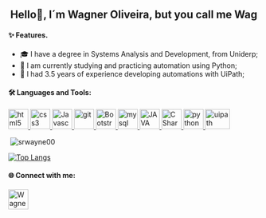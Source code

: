 <h2 align="center">Hello👋, I´m Wagner Oliveira, but you call me Wag</h2>

<h4 align="left">✨ Features.</h4>

- 🎓  I have a degree in Systems Analysis and Development, from Uniderp;
- 🔭 I am currently studying and practicing automation using Python;
- 🤝 I had 3.5 years of experience developing automations with UiPath;

<h4 align="left">🛠️ Languages and Tools:</h4>
<p align="left"> 
  <!--HTML5--><a href="https://www.w3.org/html/" target="_blank"> <img src="https://upload.wikimedia.org/wikipedia/commons/thumb/6/61/HTML5_logo_and_wordmark.svg/200px-HTML5_logo_and_wordmark.svg.png" alt="html5" width="40" height="40"/> </a> 
  
  <!--CSS3--><a href="https://www.w3schools.com/css/" target="_blank"> <img src="https://upload.wikimedia.org/wikipedia/commons/thumb/d/d5/CSS3_logo_and_wordmark.svg/1200px-CSS3_logo_and_wordmark.svg.png" alt="css3" width="40" height="40"/> </a> 
  
  <!--Javascript--><a href="https://www.w3schools.com/js/" target="_blank"> <img src="https://img.icons8.com/color/48/000000/javascript.png" alt="Javascript" width="40" height="40"/> </a>  

  <!--Git--><a href="https://git-scm.com/" target="_blank"> <img src="https://www.vectorlogo.zone/logos/git-scm/git-scm-icon.svg" alt="git" width="40" height="40"/> </a> 
  
  <!--Bootstrap--><a href="https://getbootstrap.com/" target="_blank"> <img src="https://upload.wikimedia.org/wikipedia/commons/thumb/b/b2/Bootstrap_logo.svg/220px-Bootstrap_logo.svg.png" alt="Bootstrap" width="40" height="40"/> </a> 
   
  <!--MySql--><a href="https://www.mysql.com/" target="_blank"> <img src="https://www.logo.wine/a/logo/MySQL/MySQL-Logo.wine.svg" alt="mysql" width="40" height="40"/> </a>
  
  
  <!--JAVA--><a href="https://www.java.com/en/" target="_blank"> <img src="https://www.orafaq.com/wiki/images/thumb/2/21/Java_logo.jpg/300px-Java_logo.jpg" alt="JAVA" width="40" height="40"/> </a>           
  
  
  <!--C#--><a href="https://docs.microsoft.com/pt-br/dotnet/csharp/" target="_blank"> <img src="https://img.icons8.com/color/48/000000/c-plus-plus-logo.png" alt="C Sharp" width="40" height="40"/> </a> 
  
  <!--Python--><a href="https://python.org.br/" target="_blank"> <img src="https://img.icons8.com/color/48/000000/python.png" alt="python" width="40" height="40"/> </a>

  <!--RPA Uipath--><a href="https://www.uipath.com/pt/" target="_blank"> <img src="https://www.guru99.com/images/1/051818_1129_UiPathTutor5.png" alt="uipath" width="50" height="40"/> </a>  </p>

<p>&nbsp;<img align="justify" src="https://github-readme-stats.vercel.app/api?username=srwayne00&show_icons=true&locale=en" alt="srwayne00" /></p>

[![Top Langs](https://github-readme-stats.vercel.app/api/top-langs/?username=srwayne00&layout=compact)](https://github.com/anuraghazra/github-readme-stats)

<h4 align="left">🌐 Connect with me:</h4>
<a href="https://www.linkedin.com/in/wag0liveira/" ><img src="https://www.camillalichti.com/wp-content/uploads/2013/10/linkedin-ico.png" alt="Wagner Oliveira" width="40" height="40"> </a>
